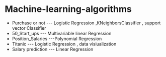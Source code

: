 # Machine-learning-algorithms
* Purchase or not --- Logistic Regression ,KNeighborsClassifier , support vector Classifier
* 50_Start_ups  --- Multivariable linear Regression
* Position_Salaries ---Polynomial Regression
* Titanic --- Logistic Regression , data visiualization
* Salary prediction --- Linear Regression
